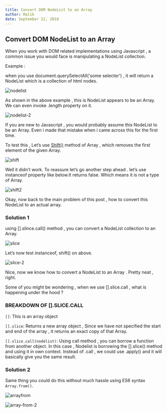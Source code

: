 ```yaml
---
title: Convert DOM NodeList to an Array
author: Malik
date: September 22, 2018
---
```



## Convert DOM NodeList to an Array

When you work with DOM related implementations using Javascript , a common issue you would face is manipulating a NodeList collection.

Example :

when you use document.querySelectAll('some selecter') , it will return a NodeList which is a collection of html nodes.

![nodelist](https://lazydevguy.files.wordpress.com/2018/09/q2.png)

As shown in the above example , this is NodeList appears to be an Array. We can even invoke .length property on it.

![nodelist-2](https://lazydevguy.files.wordpress.com/2018/09/q2.png)


If you are new to Javascript , you would probably assume this NodeList to be an Array.  Even i made that mistake when i came across this for the first time.

To test this , Let’s use [Shift()](https://developer.mozilla.org/en-US/docs/Web/JavaScript/Reference/Global_Objects/Array/shift) method of Array , which removes the first element of the given Array.

![shift](https://lazydevguy.files.wordpress.com/2018/09/shifte.png)

Well it didn’t work. To reassure let’s go another step ahead . let’s use instanceof property like below.It returns false. Which means it is not a type of Array.

![shift2](https://lazydevguy.files.wordpress.com/2018/09/inaceof.png)

Okay, now back to the main problem of this post , how to convert this NodeList to an actual array.

### Solution 1

using [].slince.call() method , you can convert a NodeList collection to an Array.

![slice](https://lazydevguy.files.wordpress.com/2018/09/call.png)

Let’s now test instanceof, shift() on above.

![slice-2](https://lazydevguy.files.wordpress.com/2018/09/call2.png)

Nice, now we know how to convert a NodeList to an Array . Pretty neat , right.

Some of you might be wondering  , when we use [].slice.call , what is happening under the hood ?

### BREAKDOWN OF [].SLICE.CALL

`[]`: This is an array object

`[].slice`:  Returns a new array object , Since we have not specified the start and end of the array , it returns an exact copy of that Array.

`[].slice.call(nodelist)`: Using call method , you can borrow a function from another object. In this case , Nodelist is borrowing the [].slice() method and using it in own context. Instead of .call , we could use .apply() and it will basically give you the same result.


### Solution 2

Same thing you could do this without much hassle using ES6 syntax `Array.from()`.

![arrayfrom](https://lazydevguy.files.wordpress.com/2018/09/es6.png)

![array-from-2](https://lazydevguy.files.wordpress.com/2018/09/es6-ii.png)